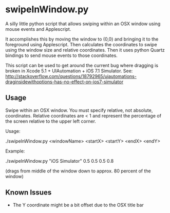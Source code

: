 swipeInWindow.py
================

A silly little python script that allows swiping within an OSX window using mouse events and Applescript. 

It accomplishes this by moving the window to (0,0) and bringing it to the foreground using Applescript. Then calculates 
the coordinates to swipe using the window size and relative coordinates. Then it uses python Quartz bindings to send mouse events 
to those coordinates. 

This script can be used to get around the current bug where dragging is broken in Xcode 5.1 + UIAutomation + iOS 7.1 Simulator.
See: http://stackoverflow.com/questions/18792965/uiautomations-draginsidewithoptions-has-no-effect-on-ios7-simulator

## Usage

Swipe within an OSX window. You must specify relative, not absolute, coordinates. Relative coordinates are < 1 and represent
the percentage of the screen relative to the upper left corner. 

Usage: 

./swipeInWindow.py \<windowName\> \<startX\> \<startY\> \<endX\> \<endY\> 

Example: 

./swipeInWindow.py "iOS Simulator" 0.5 0.5 0.5 0.8 

(drags from middle of the window down to approx. 80 percent of the window)

## Known Issues

* The Y coordinate might be a bit offset due to the OSX title bar
